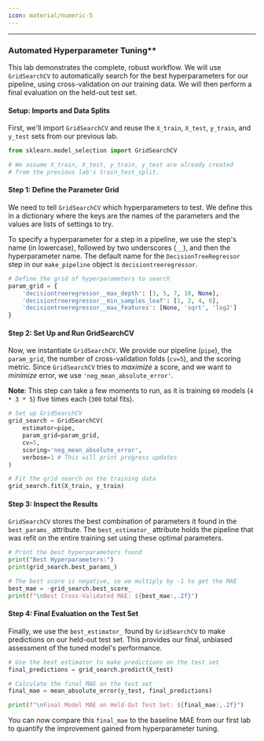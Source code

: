 ```yaml
---
icon: material/numeric-5
---
```


-----

### Automated Hyperparameter Tuning**

This lab demonstrates the complete, robust workflow. We will use `GridSearchCV` to automatically search for the best hyperparameters for our pipeline, using cross-validation on our training data. We will then perform a final evaluation on the held-out test set.

#### **Setup: Imports and Data Splits**

First, we'll import `GridSearchCV` and reuse the `X_train`, `X_test`, `y_train`, and `y_test` sets from our previous lab.

```python
from sklearn.model_selection import GridSearchCV

# We assume X_train, X_test, y_train, y_test are already created
# from the previous lab's train_test_split.
```

#### **Step 1: Define the Parameter Grid**

We need to tell `GridSearchCV` which hyperparameters to test. We define this in a dictionary where the keys are the names of the parameters and the values are lists of settings to try.

To specify a hyperparameter for a step in a pipeline, we use the step's name (in lowercase), followed by two underscores (`__`), and then the hyperparameter name. The default name for the `DecisionTreeRegressor` step in our `make_pipeline` object is `decisiontreeregressor`.

```python
# Define the grid of hyperparameters to search
param_grid = {
    'decisiontreeregressor__max_depth': [3, 5, 7, 10, None],
    'decisiontreeregressor__min_samples_leaf': [1, 2, 4, 6],
    'decisiontreeregressor__max_features': [None, 'sqrt', 'log2']
}
```

#### **Step 2: Set Up and Run GridSearchCV**

Now, we instantiate `GridSearchCV`. We provide our pipeline (`pipe`), the `param_grid`, the number of cross-validation folds (`cv=5`), and the scoring metric. Since `GridSearchCV` tries to *maximize* a score, and we want to *minimize* error, we use `'neg_mean_absolute_error'`.

**Note**: This step can take a few moments to run, as it is training `60` models (`4 * 3 * 5`) five times each (`300` total fits).

```python
# Set up GridSearchCV
grid_search = GridSearchCV(
    estimator=pipe,
    param_grid=param_grid,
    cv=5,
    scoring='neg_mean_absolute_error',
    verbose=1 # This will print progress updates
)

# Fit the grid search on the training data
grid_search.fit(X_train, y_train)
```

#### **Step 3: Inspect the Results**

`GridSearchCV` stores the best combination of parameters it found in the `best_params_` attribute. The `best_estimator_` attribute holds the pipeline that was refit on the entire training set using these optimal parameters.

```python
# Print the best hyperparameters found
print("Best Hyperparameters:")
print(grid_search.best_params_)

# The best score is negative, so we multiply by -1 to get the MAE
best_mae = -grid_search.best_score_
print(f"\nBest Cross-Validated MAE: ${best_mae:,.2f}")
```

#### **Step 4: Final Evaluation on the Test Set**

Finally, we use the `best_estimator_` found by `GridSearchCV` to make predictions on our held-out test set. This provides our final, unbiased assessment of the tuned model's performance.

```python
# Use the best estimator to make predictions on the test set
final_predictions = grid_search.predict(X_test)

# Calculate the final MAE on the test set
final_mae = mean_absolute_error(y_test, final_predictions)

print(f"\nFinal Model MAE on Held-Out Test Set: ${final_mae:,.2f}")
```

You can now compare this `final_mae` to the baseline MAE from our first lab to quantify the improvement gained from hyperparameter tuning.
